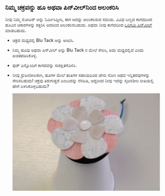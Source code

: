 ## ನಿಮ್ಮ ಚಕ್ರವನ್ನು ಹೂ ಅಥವಾ ಪಿನ್‌ವೀಲ್‌ನಿಂದ ಅಲಂಕರಿಸಿ

ನೀವು ನಿಮ್ಮ ಮೋಟರ್ ಅನ್ನು ನಿರ್ಮಿಸಿದ್ದೀರಿ, ಈಗ ಅದನ್ನು ಅಲಂಕರಿಸುವ ಸಮಯ. ವಿವಿಧ ಬಣ್ಣದ ಕಾಗದದಿಂದ ಹೂವಿನ ಆಕಾರಗಳನ್ನು ಕತ್ತರಿಸಿ ಅದರಿಂದ ಅಲಂಕರಿಸಬಹುದು. ಅಥವಾ ನೀವು ಕಾಗದದಿಂದ [ಒರಿಗಮಿ ಪಿನ್‌ವೀಲ್](http://www.wikihow.com/Make-an-Origami-Pinwheel) ಮಾಡಬಹುದು.

- ಚಕ್ರದ ಮಧ್ಯದಲ್ಲಿ Blu Tack ಅನ್ನು ಅಂಟಿಸಿ.

- ನಿಮ್ಮ ಹೂವು ಅಥವಾ ಪಿನ್‌ವೀಲ್ ಅನ್ನು Blu Tack ‌ನ ಮೇಲೆ ಸೇರಿಸಿ, ಅದು ಮಧ್ಯದಲ್ಲಿದೆ ಎಂದು ಖಚಿತಪಡಿಸಿಕೊಳ್ಳಿ.

- ಪುಶ್ ಪಿನ್ನೊಂದಿಗೆ ಕಾಗದವನ್ನು ಸುರಕ್ಷಿತಗೊಳಿಸಿ.

- ನೀವು ಸ್ರುಜನಶೀಲರಾಗಿ, ಹೂಗಳ ಮೇಲೆ ತಂತಿಗಳ ಸಹಾಯದಿಂದ ಜೇನು ನೊಣ ಅಥವ ಇನ್ನಿತರವುಗಳನ್ನು ಸೇರಿಸಬಹುದು! ಚಕ್ರವು ತಿರುಗುತ್ತದೆ ಎಂಬುದನ್ನು ನೆನಪಿಡಿ, ಆದ್ದರಿಂದ ನೀವು ಇದನ್ನು ಸೃಜನಶೀಲ ರೀತಿಯಲ್ಲಿ ಹೇಗೆ ಬಳಸಿಕೊಳ್ಳಬಹುದು?
    
    ![Flower decorated cup](images/flower-cup.png)